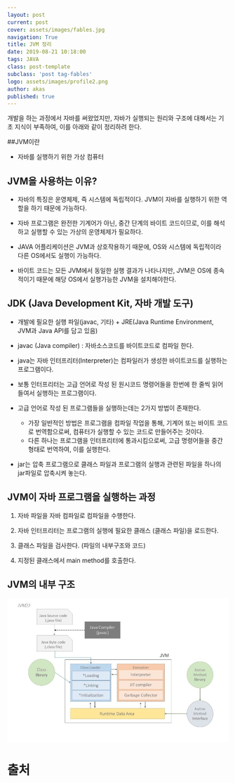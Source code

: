 ```yaml
---
layout: post
current: post
cover: assets/images/fables.jpg
navigation: True
title: JVM 정리
date: 2019-08-21 10:18:00
tags: JAVA
class: post-template
subclass: 'post tag-fables'
logo: assets/images/profile2.png
author: akas
published: true
---
```

개발을 하는 과정에서 자바를 써왔었지만, 자바가 실행되는 원리와 구조에 대해서는 기초 지식이 부족하여, 이를 아래와 같이 정리하려 한다.

##JVM이란
- 자바를 실행하기 위한 가상 컴퓨터

## JVM을 사용하는 이유?
- 자바의 특징은 운영체제, 즉 시스템에 독립적이다. JVM이 자바를 실행하기 위한 역할을 하기 때문에 가능하다.

- 자바 프로그램은 완전한 기계어가 아닌, 중간 단계의 바이트 코드이므로, 이를 해석하고 실행할 수 있는 가상의 운영체제가 필요하다.

- JAVA 어플리케이션은 JVM과 상호작용하기 때문에, OS와 시스템에 독립적이라 다른 OS에서도 실행이 가능하다.

- 바이트 코드는 모든 JVM에서 동일한 실행 결과가 나타나지만, JVM은 OS에 종속적이기 때문에 해당 OS에서 실행가능한 JVM을 설치해야한다.

## JDK (Java Development Kit, 자바 개발 도구)
- 개발에 필요한 실행 파일(javac, 기타) + JRE(Java Runtime Environment, JVM과 Java API를 담고 있음)

- javac (Java compiler) : 자바소스코드를 바이트코드로 컴파일 한다.

- java는 자바 인터프리터(Interpreter)는 컴파일러가 생성한 바이트코드를 실행하는 프로그램이다.
- 보통 인터프리터는 고급 언어로 작성 된 원시코드 명령어들을 한번에 한 줄씩 읽어들여서 실행하는 프로그램이다.

- 고급 언어로 작성 된 프로그램들을 실행하는데는 2가지 방법이 존재한다.
  - 가장 일반적인 방법은 프로그램을 컴파일 작업을 통해, 기계어 또는 바이트 코드로 번역함으로써, 컴퓨터가 실행할 수 있는 코드로 만들어주는 것이다.
  - 다른 하나는 프로그램을 인터프리터에 통과시킴으로써, 고급 명령어들을 중간 형태로 번역하여, 이를 실행한다.

- jar는 압축 프로그램으로 클래스 파일과 프로그램의 실행과 관련된 파일을 하나의 jar파일로 압축시켜 놓는다.

## JVM이 자바 프로그램을 실행하는 과정
1. 자바 파일을 자바 컴파일로 컴파일을 수행한다.

2. 자바 인터프리터는 프로그램의 실행에 필요한 클래스 (클래스 파일)을 로드한다.

3. 클래스 파일을 검사한다. (파일의 내부구조와 코드)

4. 지정된 클래스에서 main method를 호출한다.

## JVM의 내부 구조
![JVM 구조](/assets/images/JVM1.JPG "JVM 구조")

# 출처
[1]: https://asfirstalways.tistory.com/158 "Jbee님 블로그"
[2]: https://en.wikipedia.org/wiki/Java_virtual_machine "위키피디아"
[3]: https://programmer-seva.tistory.com/2?category=615256
